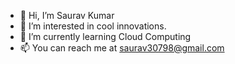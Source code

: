 - 👋 Hi, I’m Saurav Kumar
- 👀 I’m interested in cool innovations.
- 🌱 I’m currently learning Cloud Computing
- 📫 You can reach me at saurav30798@gmail.com

<!---
apnasaurav/apnasaurav is a ✨ special ✨ repository because its `README.md` (this file) appears on your GitHub profile.
You can click the Preview link to take a look at your changes.
--->
